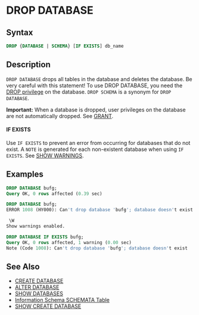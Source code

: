 # DROP DATABASE

## Syntax

```sql
DROP {DATABASE | SCHEMA} [IF EXISTS] db_name
```

## Description

`DROP DATABASE` drops all tables in the database and deletes the database. Be very careful with this statement! To use DROP DATABASE,
you need the [DROP privilege](/kb/en/grant/#table-privileges) on the database. `DROP SCHEMA` is a synonym for `DROP DATABASE`.

<strong>Important:</strong> When a database is dropped, user privileges on the database are not automatically dropped. See [GRANT](/sql-statements-structure/sql-statements/account-management-sql-commands/grant).

#### IF EXISTS

Use `IF EXISTS` to prevent an error from occurring for databases that do not exist. A `NOTE` is generated for each non-existent database when using `IF EXISTS`. See [SHOW WARNINGS](/sql-statements-structure/sql-statements/administrative-sql-statements/show/show-warnings).

## Examples

```sql
DROP DATABASE bufg;
Query OK, 0 rows affected (0.39 sec)

DROP DATABASE bufg;
ERROR 1008 (HY000): Can't drop database 'bufg'; database doesn't exist

 \W
Show warnings enabled.

DROP DATABASE IF EXISTS bufg;
Query OK, 0 rows affected, 1 warning (0.00 sec)
Note (Code 1008): Can't drop database 'bufg'; database doesn't exist
```

## See Also

- [CREATE DATABASE](/sql-statements-structure/sql-statements/data-definition/create/create-database)
- [ALTER DATABASE](/sql-statements-structure/sql-statements/data-definition/alter/alter-database)
- [SHOW DATABASES](/sql-statements-structure/sql-statements/administrative-sql-statements/show/show-databases)
- [Information Schema SCHEMATA Table](/kb/en/information-schema-schemata-table/)
- [SHOW CREATE DATABASE](/sql-statements-structure/sql-statements/administrative-sql-statements/show/show-create-database)